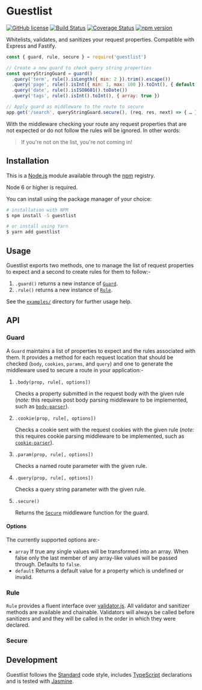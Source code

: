 # Guestlist

[![GitHub license](https://img.shields.io/badge/license-MIT-blue.svg)](https://github.com/i-like-robots/guestlist/blob/master/LICENSE) [![Build Status](https://travis-ci.org/i-like-robots/guestlist.svg?branch=master)](https://travis-ci.org/i-like-robots/guestlist) [![Coverage Status](https://coveralls.io/repos/github/i-like-robots/guestlist/badge.svg?branch=master)](https://coveralls.io/github/i-like-robots/guestlist) [![npm version](https://img.shields.io/npm/v/guestlist.svg?style=flat)](https://www.npmjs.com/package/guestlist)

Whitelists, validates, and sanitizes your request properties. Compatible with Express and Fastify.

```js
const { guard, rule, secure } = require('guestlist')

// Create a new guard to check query string properties
const queryStringGuard = guard()
  .query('term', rule().isLength({ min: 2 }).trim().escape())
  .query('page', rule().isInt({ min: 1, max: 100 }).toInt(), { default: 1 })
  .query('date', rule().isISO8601().toDate())
  .query('tags', rule().isInt().toInt(), { array: true })

// Apply guard as middleware to the route to secure
app.get('/search', queryStringGuard.secure(), (req, res, next) => { … })
```

With the middleware checking your route any request properties that are not expected or do not follow the rules will be ignored. In other words:

> If you're not on the list, you're not coming in!

## Installation

This is a [Node.js] module available through the [npm] registry.

Node 6 or higher is required.

[Node.js]: https://nodejs.org/
[npm]: http://npmjs.com/

You can install using the package manager of your choice:

```sh
# installation with NPM
$ npm install -S guestlist

# or install using Yarn
$ yarn add guestlist
```

## Usage

Guestlist exports two methods, one to manage the list of request properties to expect and a second to create rules for them to follow:-

1. `.guard()` returns a new instance of [`Guard`](#api-guard).
2. `.rule()` returns a new instance of [`Rule`](#api-rule).

See the [`examples/`][examples] directory for further usage help.

[examples]: https://github.com/i-like-robots/guestlist/tree/master/examples

## API

<a name="api-guard"></a>
### Guard

A `Guard` maintains a list of properties to expect and the rules associated with them. It provides a method for each request location that should be checked (`body`, `cookies`, `params`, and `query`) and one to generate the middleware used to secure a route in your application:-

1. `.body(prop, rule[, options])`

    Checks a property submitted in the request body with the given rule (_note:_ this requires post body parsing middleware to be implemented, such as [`body-parser`](https://www.npmjs.com/package/body-parser)).

2. `.cookie(prop, rule[, options])`

    Checks a cookie sent with the request cookies with the given rule (_note:_ this requires cookie parsing middleware to be implemented, such as [`cookie-parser`](https://www.npmjs.com/package/cookie-parser)).

3. `.param(prop, rule[, options])`

    Checks a named route parameter with the given rule.

4. `.query(prop, rule[, options])`

    Checks a query string parameter with the given rule.

5. `.secure()`

    Returns the [`Secure`](#api-secure) middleware function for the guard.

#### Options

The currently supported options are:-

- `array` If true any single values will be transformed into an array. When false only the last member of any array-like values will be passed through. Defaults to `false`.
- `default` Returns a default value for a property which is undefined or invalid.

<a name="api-rule"></a>
### Rule

`Rule` provides a fluent interface over [validator.js]. All validator and sanitizer methods are available and chainable. Validators will always be called before sanitizers and and they will be called in the order in which they were declared.

[validator.js]: https://www.npmjs.com/package/validator

<a name="api-secure"></a>
### Secure

## Development

Guestlist follows the [Standard] code style, includes [TypeScript] declarations and is tested with [Jasmine].

[TypeScript]: https://www.typescriptlang.org/
[Standard]: https://standardjs.com/
[Jasmine]: http://jasmine.github.io/
